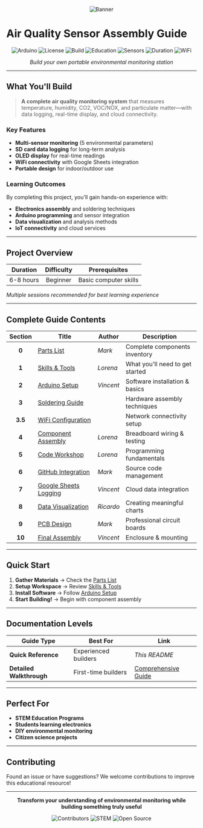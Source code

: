 <div align="center">

![Banner](../images/csl_banner.PNG)

</div>

#  Air Quality Sensor Assembly Guide

<div align="center">

![Arduino](https://img.shields.io/badge/platform-Arduino-blue)
![License](https://img.shields.io/badge/license-MIT-green)
![Build](https://img.shields.io/badge/status-in_progress-yellow)
![Education](https://img.shields.io/badge/level-beginner-brightgreen)
![Sensors](https://img.shields.io/badge/sensors-5_types-orange)
![Duration](https://img.shields.io/badge/build_time-6--8_hours-purple)
![WiFi](https://img.shields.io/badge/connectivity-WiFi-lightblue)

*Build your own portable environmental monitoring station*

</div>

---

##  What You'll Build

> **A complete air quality monitoring system** that measures temperature, humidity, CO2, VOC/NOX, and particulate matter—with data logging, real-time display, and cloud connectivity.

###  Key Features
-  **Multi-sensor monitoring** (5 environmental parameters)
-  **SD card data logging** for long-term analysis  
-  **OLED display** for real-time readings
-  **WiFi connectivity** with Google Sheets integration
-  **Portable design** for indoor/outdoor use

###  Learning Outcomes
By completing this project, you'll gain hands-on experience with:
-  **Electronics assembly** and soldering techniques
-  **Arduino programming** and sensor integration
-  **Data visualization** and analysis methods
-  **IoT connectivity** and cloud services

---

##  Project Overview

| **Duration** | **Difficulty** | **Prerequisites** |
|:------------:|:--------------:|:-----------------:|
| 6-8 hours    | Beginner       | Basic computer skills |

*Multiple sessions recommended for best learning experience*

---

##  Complete Guide Contents

| Section | Title | Author | Description |
|:-------:|-------|--------|-------------|
| **0** | [ Parts List](Contents/Parts-List.md) | *Mark* | Complete components inventory |
| **1** | [ Skills & Tools](Contents/1.%20Required-Skills-and-Tools.md) | *Lorena* | What you'll need to get started |
| **2** | [ Arduino Setup](Contents/2.%20Installing-Arduino-and-Getting-Started-2.3.6.md) | *Vincent* | Software installation & basics |
| **3** | [ Soldering Guide](Contents/3.%20Soldering-Pins-and-Headers-on-Boards.md) | | Hardware assembly techniques |
| **3.5** | [ WiFi Configuration](Contents/3.5%20Feather-M0-WiFi-Setup-Procedure.md) | | Network connectivity setup |
| **4** | [ Component Assembly](Contents/4%20Breadboard-Assembly-and-Component-Code-Testing.md) | *Lorena* | Breadboard wiring & testing |
| **5** | [ Code Workshop](Contents/5.%20Code-Activity.md) | *Lorena* | Programming fundamentals |
| **6** | [ GitHub Integration](Contents/6.%20Downloading-CSL-AQS-Code-from-GitHub.md) | *Mark* | Source code management |
| **7** | [ Google Sheets Logging](Contents/7.%20Posting-to-Google-Logging-Spreadsheet.md) | *Vincent* | Cloud data integration |
| **8** | [ Data Visualization](Contents/8.%20How-to-Make-Data-Graphs-Lines-and-Time-Series.md) | *Ricardo* | Creating meaningful charts |
| **9** | [ PCB Design](Contents/9.%20Design-and-Assembly-of-PCB.md) | *Mark* | Professional circuit boards |
| **10** | [ Final Assembly](Contents/10.%20AQS-PCB-Mount.md) | *Vincent* | Enclosure & mounting |

---

##  Quick Start

1. **Gather Materials** → Check the [Parts List](Contents/Parts-List.md)
2. **Setup Workspace** → Review [Skills & Tools](Contents/1.%20Required-Skills-and-Tools.md)
3. **Install Software** → Follow [Arduino Setup](Contents/2.%20Installing-Arduino-and-Getting-Started-2.3.6.md)
4. **Start Building!** → Begin with component assembly

---

##  Documentation Levels

| Guide Type | Best For | Link |
|------------|----------|------|
| **Quick Reference** | Experienced builders | *This README* |
| **Detailed Walkthrough** | First-time builders | [Comprehensive Guide](README-DETAILED.md) |

---

##  Perfect For

-  **STEM Education Programs**
-  **Students learning electronics**
-  **DIY environmental monitoring**
-  **Citizen science projects**

---

##  Contributing

Found an issue or have suggestions? We welcome contributions to improve this educational resource!

---

<div align="center">

**Transform your understanding of environmental monitoring while building something truly useful**

![Contributors](https://img.shields.io/badge/contributors-4-orange)
![STEM](https://img.shields.io/badge/education-STEM-purple)
![Open Source](https://img.shields.io/badge/open_source-yes-brightgreen)

</div>